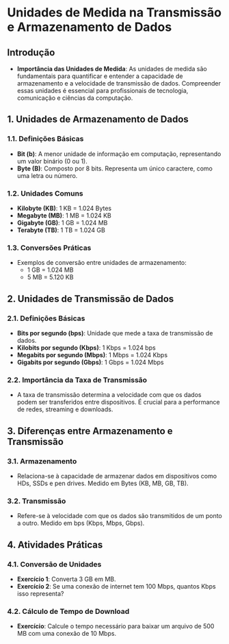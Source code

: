 # Unidades de Medida na Transmissão e Armazenamento de Dados

## Introdução
- **Importância das Unidades de Medida**: As unidades de medida são fundamentais para quantificar e entender a capacidade de armazenamento e a velocidade de transmissão de dados. Compreender essas unidades é essencial para profissionais de tecnologia, comunicação e ciências da computação.

## 1. Unidades de Armazenamento de Dados

### 1.1. Definições Básicas
- **Bit (b)**: A menor unidade de informação em computação, representando um valor binário (0 ou 1).
- **Byte (B)**: Composto por 8 bits. Representa um único caractere, como uma letra ou número.

### 1.2. Unidades Comuns
- **Kilobyte (KB)**: 1 KB = 1.024 Bytes
- **Megabyte (MB)**: 1 MB = 1.024 KB
- **Gigabyte (GB)**: 1 GB = 1.024 MB
- **Terabyte (TB)**: 1 TB = 1.024 GB

### 1.3. Conversões Práticas
- Exemplos de conversão entre unidades de armazenamento:
  - 1 GB = 1.024 MB
  - 5 MB = 5.120 KB

## 2. Unidades de Transmissão de Dados

### 2.1. Definições Básicas
- **Bits por segundo (bps)**: Unidade que mede a taxa de transmissão de dados.
- **Kilobits por segundo (Kbps)**: 1 Kbps = 1.024 bps
- **Megabits por segundo (Mbps)**: 1 Mbps = 1.024 Kbps
- **Gigabits por segundo (Gbps)**: 1 Gbps = 1.024 Mbps

### 2.2. Importância da Taxa de Transmissão
- A taxa de transmissão determina a velocidade com que os dados podem ser transferidos entre dispositivos. É crucial para a performance de redes, streaming e downloads.

## 3. Diferenças entre Armazenamento e Transmissão

### 3.1. Armazenamento
- Relaciona-se à capacidade de armazenar dados em dispositivos como HDs, SSDs e pen drives. Medido em Bytes (KB, MB, GB, TB).

### 3.2. Transmissão
- Refere-se à velocidade com que os dados são transmitidos de um ponto a outro. Medido em bps (Kbps, Mbps, Gbps).

## 4. Atividades Práticas

### 4.1. Conversão de Unidades
- **Exercício 1**: Converta 3 GB em MB.
- **Exercício 2**: Se uma conexão de internet tem 100 Mbps, quantos Kbps isso representa?

### 4.2. Cálculo de Tempo de Download
- **Exercício**: Calcule o tempo necessário para baixar um arquivo de 500 MB com uma conexão de 10 Mbps.

